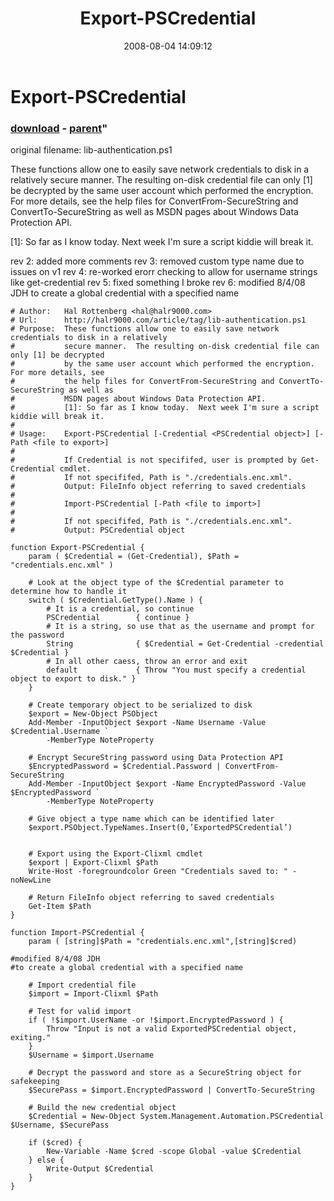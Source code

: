 ﻿---
pid:            501
parent:         474
children:       
poster:         halr9000
title:          Export-PSCredential
date:           2008-08-04 14:09:12
format:         posh
---

# Export-PSCredential

### [download](501.ps1) - [parent](474.md)"

original filename: lib-authentication.ps1

These functions allow one to easily save network credentials to disk in a relatively secure manner.  The resulting on-disk credential file can only [1] be decrypted by the same user account which performed the encryption.  For more details, see the help files for ConvertFrom-SecureString and ConvertTo-SecureString as well as MSDN pages about Windows Data Protection API.

[1]: So far as I know today.  Next week I'm sure a script kiddie will break it.

rev 2: added more comments
rev 3: removed custom type name due to issues on v1
rev 4: re-worked erorr checking to allow for username strings like get-credential
rev 5: fixed something I broke
rev 6: modified 8/4/08 JDH to create a global credential with a specified name

```posh
# Author: 	Hal Rottenberg <hal@halr9000.com>
# Url:		http://halr9000.com/article/tag/lib-authentication.ps1
# Purpose:	These functions allow one to easily save network credentials to disk in a relatively
#			secure manner.  The resulting on-disk credential file can only [1] be decrypted
#			by the same user account which performed the encryption.  For more details, see
#			the help files for ConvertFrom-SecureString and ConvertTo-SecureString as well as
#			MSDN pages about Windows Data Protection API.
#			[1]: So far as I know today.  Next week I'm sure a script kiddie will break it.
#
# Usage:	Export-PSCredential [-Credential <PSCredential object>] [-Path <file to export>]
#
#			If Credential is not specififed, user is prompted by Get-Credential cmdlet.
#			If not specififed, Path is "./credentials.enc.xml".
#			Output: FileInfo object referring to saved credentials
#
#			Import-PSCredential [-Path <file to import>]
#
#			If not specififed, Path is "./credentials.enc.xml".
#			Output: PSCredential object

function Export-PSCredential {
	param ( $Credential = (Get-Credential), $Path = "credentials.enc.xml" )

	# Look at the object type of the $Credential parameter to determine how to handle it
	switch ( $Credential.GetType().Name ) {
		# It is a credential, so continue
		PSCredential		{ continue } 
		# It is a string, so use that as the username and prompt for the password
		String				{ $Credential = Get-Credential -credential $Credential }
		# In all other caess, throw an error and exit
		default				{ Throw "You must specify a credential object to export to disk." }
	}
	
	# Create temporary object to be serialized to disk
	$export = New-Object PSObject
	Add-Member -InputObject $export -Name Username -Value $Credential.Username `
		-MemberType NoteProperty 

	# Encrypt SecureString password using Data Protection API
	$EncryptedPassword = $Credential.Password | ConvertFrom-SecureString
	Add-Member -InputObject $export -Name EncryptedPassword -Value $EncryptedPassword `
		-MemberType NoteProperty
	
	# Give object a type name which can be identified later
	$export.PSObject.TypeNames.Insert(0,’ExportedPSCredential’)
	

	# Export using the Export-Clixml cmdlet
	$export | Export-Clixml $Path
	Write-Host -foregroundcolor Green "Credentials saved to: " -noNewLine

	# Return FileInfo object referring to saved credentials
	Get-Item $Path
}

function Import-PSCredential {
	param ( [string]$Path = "credentials.enc.xml",[string]$cred)

#modified 8/4/08 JDH
#to create a global credential with a specified name

	# Import credential file
	$import = Import-Clixml $Path

	# Test for valid import
	if ( !$import.UserName -or !$import.EncryptedPassword ) {
		Throw "Input is not a valid ExportedPSCredential object, exiting."
	}
	$Username = $import.Username

	# Decrypt the password and store as a SecureString object for safekeeping
	$SecurePass = $import.EncryptedPassword | ConvertTo-SecureString

	# Build the new credential object
	$Credential = New-Object System.Management.Automation.PSCredential $Username, $SecurePass

	if ($cred) {
		New-Variable -Name $cred -scope Global -value $Credential
	} else {
		Write-Output $Credential
	}
}
```
